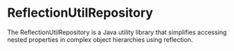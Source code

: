 # ReflectionUtilRepository
The ReflectionUtilRepository is a Java utility library that simplifies accessing nested properties in complex object hierarchies using reflection.
